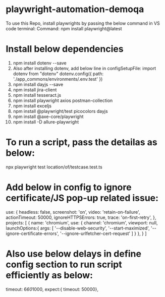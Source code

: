 # playwright-automation-demoqa
To use this Repo, install playwrights by passing the below command in VS code terminal:
Command: npm install playwright@latest
# Install below dependencies
1. npm install dotenv --save
2. Also after installing dotenv, add below line in configSetupFile:
   import dotenv from "dotenv"
        dotenv.config({
          path: './app_commons/environments/.env.test'
       })
 3. npm install dayjs --save
 4. npm install jira-client
 5. npm install tesseract.js
 6. npm install playwright axios postman-collection
 7. npm install exceljs
 8. npm install @playwright/test picocolors dayjs
 9. npm install @axe-core/playwright
 10. npm install -D allure-playwright 
# To run a script, pass the detailas as below:
npx playwright test location/of/testcase.test.ts


# Add below in config to ignore certificate/JS pop-up related issue:
use: {
    headless: false,
    screenshot: 'on',
    video: 'retain-on-failure',
    actionTimeout: 50000,
    ignoreHTTPSErrors: true,
    trace: 'on-first-retry',
  },
  projects: [
    {
      name: 'chromium',
      use: { channel: 'chromium',
             viewport: null,
             launchOptions:{
              args: [
                 '--disable-web-security',
                 '--start-maximized',
                 '--ignore-certificate-errors',
                 '--ignore-urlfetcher-cert-request'
              ]
             }
      },
    }
    ]
# Also use below delays in define config section to run script efficiently as below:
timeout: 6*60*1000,
  expect:{
    timeout: 50000},
